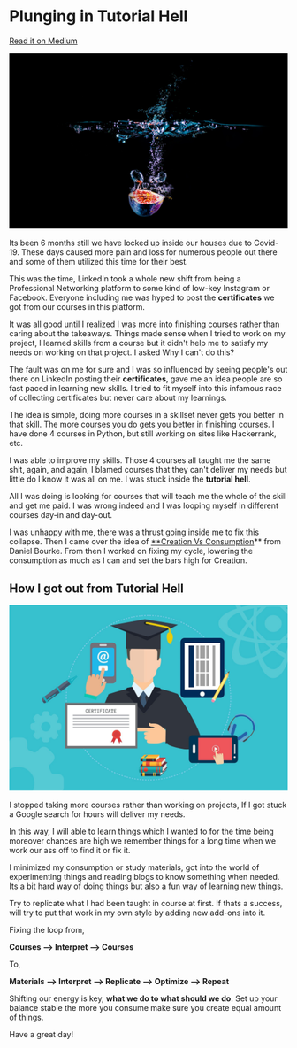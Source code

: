 # Plunging in Tutorial Hell

[Read it on Medium](https://lnkd.in/gsFWG5Q)

![](/images/blog5-pic2.jpg "main pic")


Its been 6 months still we have locked up inside our houses due to Covid-19. These days caused more pain and loss for numerous people out there and some of them utilized this time for their best.

This was the time, LinkedIn took a whole new shift from being a Professional Networking platform to some kind of low-key Instagram or Facebook. Everyone including me was hyped to post the **certificates** we got from our courses in this platform. 

It was all good until I realized I was more into finishing courses rather than caring about the takeaways. Things made sense when I tried to work on my project, I learned skills from a course but it didn't help me to satisfy my needs on working on that project. I asked Why I can't do this?

The fault was on me for sure and I was so influenced by seeing people's out there on LinkedIn posting their **certificates**, gave me an idea people are so fast paced in learning new skills. I tried to fit myself into this infamous race of collecting certificates but never care about my learnings.

The idea is simple, doing more courses in a skillset never gets you better in that skill. The more courses you do gets you better in finishing courses. I have done 4 courses in Python, but still working on sites like Hackerrank, etc.

I was able to improve my skills. Those 4 courses all taught me the same shit, again, and again, I blamed courses that they can't deliver my needs but little do I know it was all on me. I was stuck inside the **tutorial hell**.

All I was doing is looking for courses that will teach me the whole of the skill and get me paid. I was wrong indeed and I was looping myself in different courses day-in and day-out.

I was unhappy with me, there was a thrust going inside me to fix this collapse. Then I came over the idea of [**Creation Vs Consumption](https://youtu.be/vKHJrTHB5rM)** from Daniel Bourke. From then I worked on fixing my cycle, lowering the consumption as much as I can and set the bars high for Creation.

## How I got out from Tutorial Hell

![](/images/blog5-pic1.jpg "main pic")


I stopped taking more courses rather than working on projects, If I got stuck a Google search for hours will deliver my needs.

In this way, I will able to learn things which I wanted to for the time being moreover chances are high we remember things for a long time when we work our ass off to find it or fix it.

I minimized my consumption or study materials, got into the world of experimenting things and reading blogs to know something when needed. Its a bit hard way of doing things but also a fun way of learning new things. 

Try to replicate what I had been taught in course at first. If thats a success, will try to put that work in my own style by adding new add-ons into it. 

Fixing the loop from, 

**Courses —> Interpret —> Courses** 

To,

**Materials —> Interpret —> Replicate —> Optimize —> Repeat** 

Shifting our energy is key, **what we do to what should we do**. Set up your balance stable the more you consume make sure you create equal amount of things. 

Have a great day!
